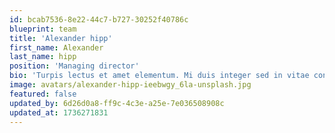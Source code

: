```yaml
---
id: bcab7536-8e22-44c7-b727-30252f40786c
blueprint: team
title: 'Alexander hipp'
first_name: Alexander
last_name: hipp
position: 'Managing director'
bio: 'Turpis lectus et amet elementum. Mi duis integer sed in vitae consequat. Nam vitae, in felis mi dui tempus. Porta at turpis eu odio. Et, sed duis in blandit bibendum accumsan. Purus viverra facilisi suspendisse quis est.'
image: avatars/alexander-hipp-ieebwgy_6la-unsplash.jpg
featured: false
updated_by: 6d26d0a8-ff9c-4c3e-a25e-7e036508908c
updated_at: 1736271831
---
```

